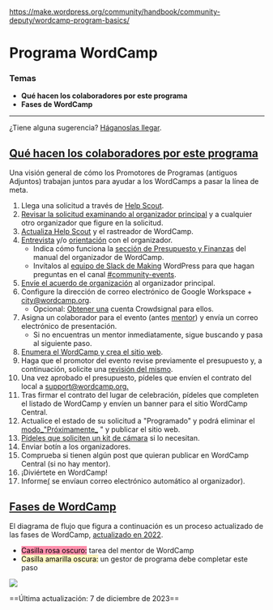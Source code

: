 https://make.wordpress.org/community/handbook/community-deputy/wordcamp-program-basics/

# Programa WordCamp

### Temas
- **Qué hacen los colaboradores por este programa**
- **Fases de WordCamp**

---

¿Tiene alguna sugerencia? [Háganoslas llegar](mailto:josepha@wordcamp.org).

## [Qué hacen los colaboradores por este programa](https://make.wordpress.org/community/handbook/community-deputy/wordcamp-program-basics/#what-program-supporters-do-for-this-program)

Una visión general de cómo los Promotores de Programas (antiguos Adjuntos) trabajan juntos para ayudar a los WordCamps a pasar la línea de meta.

1. Llega una solicitud a través de [Help Scout](https://make.wordpress.org/community/handbook/community-deputy/the-deputy-program/help-scout/).
2. [Revisar la solicitud examinando al organizador principal](https://learn.wordpress.org/course/wordpress-community-deputy-training/) y a cualquier otro organizador que figure en la solicitud.
3. [Actualiza Help Scout](https://make.wordpress.org/community/handbook/community-deputy/wordcamp-program-basics/reviewing-a-wordcamp-application/) y el rastreador de WordCamp.
4. [Entrevista](https://make.wordpress.org/community/handbook/community-deputy/wordcamp-program-basics/interviewing-wordcamp-organizer-applicants/) y/o [orientación](https://make.wordpress.org/community/handbook/community-deputy-handbook/wordcamp-program-basics/wordcamp-organizer-script/) con el organizador.
    - Indica cómo funciona la [sección de Presupuesto y Finanzas](https://make.wordpress.org/community/handbook/wordcamp-organizer/first-steps/budget-and-finances/) del manual del organizador de WordCamp.
    - Invítalos al [equipo de Slack de Making](https://chat.wordpress.org) WordPress para que hagan preguntas en el canal [#community-events](https://wordpress.slack.com/messages/community-events).
5. [Envíe el acuerdo de organización](https://make.wordpress.org/community/handbook/community-deputy-handbook/the-deputy-program/organizer-agreements/) al organizador principal.
6. Configure la dirección de correo electrónico de Google Workspace + [city@wordcamp.org](mailto:city@wordcamp.org).
    - Opcional: [Obtener una](https://make.wordpress.org/community/handbook/community-deputy-handbook/wordcamp-program-basics/creating-a-polldaddy-account-for-a-wordcamp/) cuenta Crowdsignal para ellos.
7. Asigna un colaborador para el evento (antes [mentor](https://make.wordpress.org/community/handbook/community-deputy-handbook/wordcamp-program-basics/mentoring-wordcamps/)) y envía un correo electrónico de presentación.
    - Si no encuentras un mentor inmediatamente, sigue buscando y pasa al siguiente paso.
8. [Enumera el WordCamp y crea el sitio web](https://make.wordpress.org/community/handbook/community-deputy-handbook/wordcamp-program-basics/wordcamp-listing-site-setup/).
9. Haga que el promotor del evento revise previamente el presupuesto y, a continuación, solicite una [revisión del mismo](https://make.wordpress.org/community/handbook/community-deputy-handbook/wordcamp-program-basics/reviewing-a-wordcamp-budget/).
10. Una vez aprobado el presupuesto, pídeles que envíen el contrato del local a [support@wordcamp.org.](mailto:support@wordcamp.org)
11. Tras firmar el contrato del lugar de celebración, pídeles que completen el listado de WordCamp y envíen un banner para el sitio WordCamp Central.
12. Actualice el estado de su solicitud a "Programado" y podrá eliminar el [modo_"Próximamente_](https://make.wordpress.org/community/handbook/wordcamp-organizer/first-steps/web-presence/setting-up-your-wordcamp-theme/#coming-soon) " y publicar el sitio web.
13. [Pídeles que soliciten un kit de cámara](https://make.wordpress.org/community/handbook/wordcamp-organizer/video/camera-kit-request/) si lo necesitan.
14. Enviar botín a los organizadores.
15. Comprueba si tienen algún post que quieran publicar en WordCamp Central (si no hay mentor).
16. ¡Diviértete en WordCamp!
17. Informe[(](https://make.wordpress.org/community/handbook/community-deputy/wordcamp-program-basics/automated-wordcamp-emails/) se envíaun correo electrónico automático al organizador).

## [Fases de WordCamp](https://make.wordpress.org/community/handbook/community-deputy/wordcamp-program-basics/#wordcamp-phases)

El diagrama de flujo que figura a continuación es un proceso actualizado de las fases de WordCamp, [actualizado en 2022](https://make.wordpress.org/community/2022/07/22/deputy-feedback-wanted-streamlining-wordcamp-phases/).

- <mark style="background: #FF5582A6;">Casilla rosa oscuro:</mark> tarea del mentor de WordCamp
- <mark style="background: #FFF3A3A6;">Casilla amarilla oscura:</mark> un gestor de programa debe completar este paso

[![](https://make.wordpress.org/community/files/2022/12/wordCamp-phases-Dec-12-2022-796x1024.png)](https://make.wordpress.org/community/files/2022/12/wordCamp-phases-Dec-12-2022.png)

==Última actualización: 7 de diciembre de 2023==